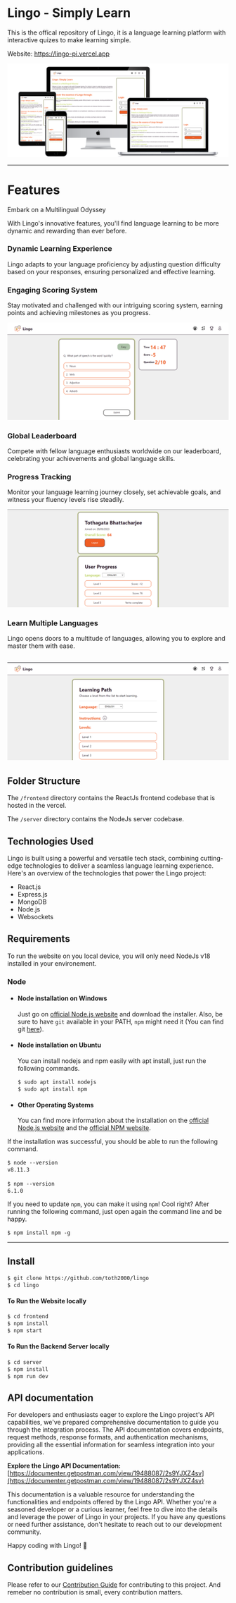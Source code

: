 # Lingo - Simply Learn

This is the offical repository of Lingo, it is a language learning platform with interactive quizes to make learning simple.

Website: https://lingo-pi.vercel.app <br>

![](https://raw.githubusercontent.com/toth2000/lingo/master/screenshots/all-devices-black.png)

---

# Features

Embark on a Multilingual Odyssey

With Lingo's innovative features, you'll find language learning to be more dynamic and rewarding than ever before.

### Dynamic Learning Experience

Lingo adapts to your language proficiency by adjusting question difficulty based on your responses, ensuring personalized and effective learning.

### Engaging Scoring System

Stay motivated and challenged with our intriguing scoring system, earning points and achieving milestones as you progress.

![](https://raw.githubusercontent.com/toth2000/lingo/master/screenshots/quiz-screen.png)

### Global Leaderboard

Compete with fellow language enthusiasts worldwide on our leaderboard, celebrating your achievements and global language skills.

### Progress Tracking

Monitor your language learning journey closely, set achievable goals, and witness your fluency levels rise steadily.

![](https://raw.githubusercontent.com/toth2000/lingo/master/screenshots/user-screen.png)

### Learn Multiple Languages

Lingo opens doors to a multitude of languages, allowing you to explore and master them with ease.

## ![](https://raw.githubusercontent.com/toth2000/lingo/master/screenshots/learning-path.png)

## Folder Structure

The `/frontend` directory contains the ReactJs frontend codebase that is hosted in the vercel.

The `/server` directory contains the NodeJs server codebase.

## Technologies Used

Lingo is built using a powerful and versatile tech stack, combining cutting-edge technologies to deliver a seamless language learning experience. Here's an overview of the technologies that power the Lingo project:

- React.js
- Express.js
- MongoDB
- Node.js
- Websockets

## Requirements

To run the website on you local device, you will only need NodeJs v18 installed in your environement.

### Node

- #### Node installation on Windows

  Just go on [official Node.js website](https://nodejs.org/) and download the installer.
  Also, be sure to have `git` available in your PATH, `npm` might need it (You can find git [here](https://git-scm.com/)).

- #### Node installation on Ubuntu

  You can install nodejs and npm easily with apt install, just run the following commands.

      $ sudo apt install nodejs
      $ sudo apt install npm

- #### Other Operating Systems
  You can find more information about the installation on the [official Node.js website](https://nodejs.org/) and the [official NPM website](https://npmjs.org/).

If the installation was successful, you should be able to run the following command.

    $ node --version
    v8.11.3

    $ npm --version
    6.1.0

If you need to update `npm`, you can make it using `npm`! Cool right? After running the following command, just open again the command line and be happy.

    $ npm install npm -g

---

## Install

    $ git clone https://github.com/toth2000/lingo
    $ cd lingo

#### To Run the Website locally

    $ cd frontend
    $ npm install
    $ npm start

#### To Run the Backend Server locally

    $ cd server
    $ npm install
    $ npm run dev

## API documentation

For developers and enthusiasts eager to explore the Lingo project's API capabilities, we've prepared comprehensive documentation to guide you through the integration process. The API documentation covers endpoints, request methods, response formats, and authentication mechanisms, providing all the essential information for seamless integration into your applications.

**Explore the Lingo API Documentation:**
[https://documenter.getpostman.com/view/19488087/2s9YJXZ4sv](https://documenter.getpostman.com/view/19488087/2s9YJXZ4sv)

This documentation is a valuable resource for understanding the functionalities and endpoints offered by the Lingo API. Whether you're a seasoned developer or a curious learner, feel free to dive into the details and leverage the power of Lingo in your projects. If you have any questions or need further assistance, don't hesitate to reach out to our development community.

Happy coding with Lingo! 🚀

## Contribution guidelines

Please refer to our [Contribution Guide](CONTRIBUTING.md) for contributing to this project. And remeber no contribution is small, every contribution matters.
